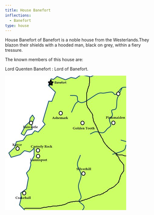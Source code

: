 ```yaml
---
title: House Banefort
inflections:
  - Banefort
type: house
---
```


House Banefort of Banefort is a noble house from the Westerlands.They blazon their shields with a hooded man, black on grey, within a fiery tressure.

The known members of this house are:

Lord Quenten Banefort : Lord of Banefort.

![Image](images/000079.jpg)


